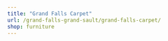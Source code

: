 ```yaml
---
title: "Grand Falls Carpet"
url: /grand-falls-grand-sault/grand-falls-carpet/
shop: furniture
---
```

